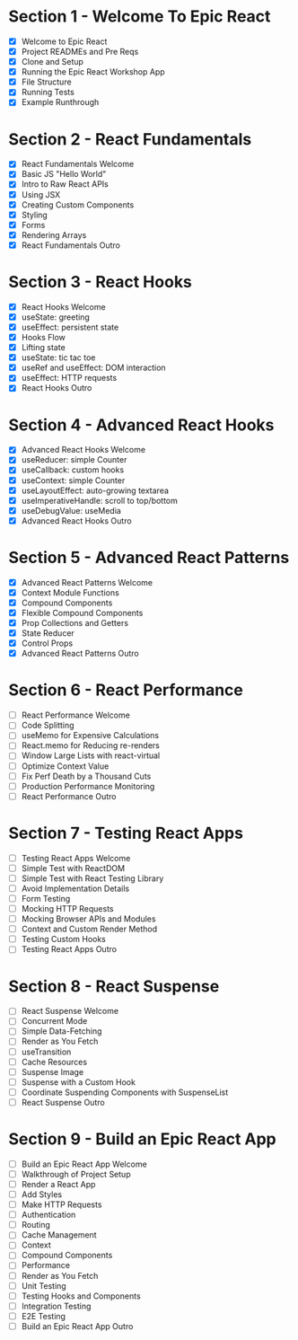 # Section 1 - Welcome To Epic React
- [x] Welcome to Epic React
- [x] Project READMEs and Pre Reqs
- [x] Clone and Setup
- [x] Running the Epic React Workshop App
- [x] File Structure
- [x] Running Tests
- [x] Example Runthrough

# Section 2 - React Fundamentals
- [x] React Fundamentals Welcome
- [x] Basic JS "Hello World"
- [x] Intro to Raw React APIs
- [x] Using JSX
- [x] Creating Custom Components
- [x] Styling
- [x] Forms
- [x] Rendering Arrays
- [x] React Fundamentals Outro

# Section 3 - React Hooks
- [x] React Hooks Welcome
- [x] useState: greeting
- [x] useEffect: persistent state
- [x] Hooks Flow
- [x] Lifting state
- [x] useState: tic tac toe
- [x] useRef and useEffect: DOM interaction
- [x] useEffect: HTTP requests
- [x] React Hooks Outro

# Section 4 - Advanced React Hooks
- [x] Advanced React Hooks Welcome
- [x] useReducer: simple Counter
- [x] useCallback: custom hooks
- [x] useContext: simple Counter
- [x] useLayoutEffect: auto-growing textarea
- [x] useImperativeHandle: scroll to top/bottom
- [x] useDebugValue: useMedia
- [x] Advanced React Hooks Outro

# Section 5 - Advanced React Patterns
- [x] Advanced React Patterns Welcome
- [x] Context Module Functions
- [x] Compound Components
- [x] Flexible Compound Components
- [x] Prop Collections and Getters
- [x] State Reducer
- [x] Control Props
- [x] Advanced React Patterns Outro

# Section 6 - React Performance
- [ ] React Performance Welcome
- [ ] Code Splitting
- [ ] useMemo for Expensive Calculations
- [ ] React.memo for Reducing re-renders
- [ ] Window Large Lists with react-virtual
- [ ] Optimize Context Value
- [ ] Fix Perf Death by a Thousand Cuts
- [ ] Production Performance Monitoring
- [ ] React Performance Outro

# Section 7 - Testing React Apps
- [ ] Testing React Apps Welcome
- [ ] Simple Test with ReactDOM
- [ ] Simple Test with React Testing Library
- [ ] Avoid Implementation Details
- [ ] Form Testing
- [ ] Mocking HTTP Requests
- [ ] Mocking Browser APIs and Modules
- [ ] Context and Custom Render Method
- [ ] Testing Custom Hooks
- [ ] Testing React Apps Outro

# Section 8 - React Suspense
- [ ] React Suspense Welcome
- [ ] Concurrent Mode
- [ ] Simple Data-Fetching
- [ ] Render as You Fetch
- [ ] useTransition
- [ ] Cache Resources
- [ ] Suspense Image
- [ ] Suspense with a Custom Hook
- [ ] Coordinate Suspending Components with SuspenseList
- [ ] React Suspense Outro

# Section 9 - Build an Epic React App
- [ ] Build an Epic React App Welcome
- [ ] Walkthrough of Project Setup
- [ ] Render a React App
- [ ] Add Styles
- [ ] Make HTTP Requests
- [ ] Authentication
- [ ] Routing
- [ ] Cache Management
- [ ] Context
- [ ] Compound Components
- [ ] Performance
- [ ] Render as You Fetch
- [ ] Unit Testing
- [ ] Testing Hooks and Components
- [ ] Integration Testing
- [ ] E2E Testing
- [ ] Build an Epic React App Outro

